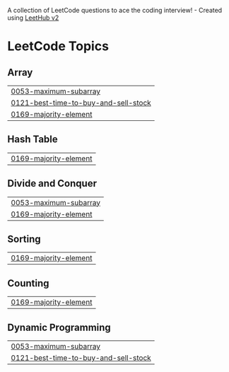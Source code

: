 A collection of LeetCode questions to ace the coding interview! - Created using [LeetHub v2](https://github.com/arunbhardwaj/LeetHub-2.0)
<!---LeetCode Topics Start-->
# LeetCode Topics
## Array
|  |
| ------- |
| [0053-maximum-subarray](https://github.com/omprakash1310/DSA-Codes/tree/master/0053-maximum-subarray) |
| [0121-best-time-to-buy-and-sell-stock](https://github.com/omprakash1310/DSA-Codes/tree/master/0121-best-time-to-buy-and-sell-stock) |
| [0169-majority-element](https://github.com/omprakash1310/DSA-Codes/tree/master/0169-majority-element) |
## Hash Table
|  |
| ------- |
| [0169-majority-element](https://github.com/omprakash1310/DSA-Codes/tree/master/0169-majority-element) |
## Divide and Conquer
|  |
| ------- |
| [0053-maximum-subarray](https://github.com/omprakash1310/DSA-Codes/tree/master/0053-maximum-subarray) |
| [0169-majority-element](https://github.com/omprakash1310/DSA-Codes/tree/master/0169-majority-element) |
## Sorting
|  |
| ------- |
| [0169-majority-element](https://github.com/omprakash1310/DSA-Codes/tree/master/0169-majority-element) |
## Counting
|  |
| ------- |
| [0169-majority-element](https://github.com/omprakash1310/DSA-Codes/tree/master/0169-majority-element) |
## Dynamic Programming
|  |
| ------- |
| [0053-maximum-subarray](https://github.com/omprakash1310/DSA-Codes/tree/master/0053-maximum-subarray) |
| [0121-best-time-to-buy-and-sell-stock](https://github.com/omprakash1310/DSA-Codes/tree/master/0121-best-time-to-buy-and-sell-stock) |
<!---LeetCode Topics End-->